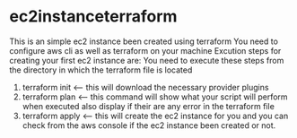 # ec2instanceterraform

This is an simple ec2 instance been created using terraform
You need to configure aws cli as well as terraform on your machine
Excution steps for creating your first ec2 instance are:
You need to execute these steps from the directory in which the terraform file is located 
  1. terraform init <-- this will download the necessary provider plugins
  2. terraform plan <-- this command will show what your script will perform when executed also display if their are any error in the terraform file
  3. terraform apply <-- this will create the ec2 instance for you and you can check from the aws console if the ec2 instance been created or not.
